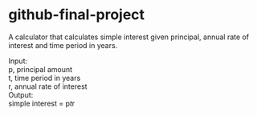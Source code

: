 # github-final-project

A calculator that calculates simple interest given principal, annual rate of interest and time period in years.

Input:<br/>
   p, principal amount <br/>
   t, time period in years <br/>
   r, annual rate of interest <br/>
Output:<br/>
   simple interest = p*t*r

